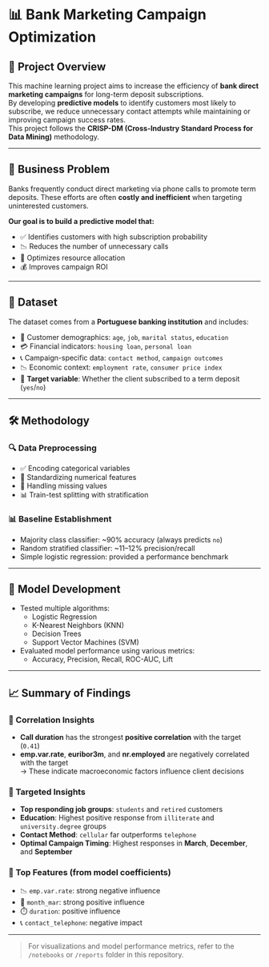 # 📊 Bank Marketing Campaign Optimization

## 📌 Project Overview

This machine learning project aims to increase the efficiency of **bank direct marketing campaigns** for long-term deposit subscriptions.  
By developing **predictive models** to identify customers most likely to subscribe, we reduce unnecessary contact attempts while maintaining or improving campaign success rates.  
This project follows the **CRISP-DM (Cross-Industry Standard Process for Data Mining)** methodology.

---

## 💼 Business Problem

Banks frequently conduct direct marketing via phone calls to promote term deposits. These efforts are often **costly and inefficient** when targeting uninterested customers.

**Our goal is to build a predictive model that:**
- ✅ Identifies customers with high subscription probability  
- 📉 Reduces the number of unnecessary calls  
- 🔧 Optimizes resource allocation  
- 💰 Improves campaign ROI  

---

## 📂 Dataset

The dataset comes from a **Portuguese banking institution** and includes:

- 👤 Customer demographics: `age`, `job`, `marital status`, `education`  
- 💳 Financial indicators: `housing loan`, `personal loan`  
- 📞 Campaign-specific data: `contact method`, `campaign outcomes`  
- 📉 Economic context: `employment rate`, `consumer price index`  
- 🎯 **Target variable**: Whether the client subscribed to a term deposit (`yes`/`no`)  

---

## 🛠️ Methodology

### 🔍 Data Preprocessing
- ✅ Encoding categorical variables  
- 🔄 Standardizing numerical features  
- 🧹 Handling missing values  
- 📊 Train-test splitting with stratification  

### 📊 Baseline Establishment
- Majority class classifier: ~90% accuracy (always predicts `no`)  
- Random stratified classifier: ~11–12% precision/recall  
- Simple logistic regression: provided a performance benchmark  

---

## 🤖 Model Development

- Tested multiple algorithms:
  - Logistic Regression  
  - K-Nearest Neighbors (KNN)  
  - Decision Trees  
  - Support Vector Machines (SVM)  
- Evaluated model performance using various metrics:
  - Accuracy, Precision, Recall, ROC-AUC, Lift  

---

## 📈 Summary of Findings

### 🔹 Correlation Insights
- **Call duration** has the strongest **positive correlation** with the target (`0.41`)  
- **emp.var.rate**, **euribor3m**, and **nr.employed** are negatively correlated with the target  
  → These indicate macroeconomic factors influence client decisions  

### 🔹 Targeted Insights
- **Top responding job groups**: `students` and `retired` customers  
- **Education**: Highest positive response from `illiterate` and `university.degree` groups  
- **Contact Method**: `cellular` far outperforms `telephone`  
- **Optimal Campaign Timing**: Highest responses in **March**, **December**, and **September**

### 🔹 Top Features (from model coefficients)
- 📉 `emp.var.rate`: strong negative influence  
- 📅 `month_mar`: strong positive influence  
- ⏱️ `duration`: positive influence  
- 📞 `contact_telephone`: negative impact  

---

> For visualizations and model performance metrics, refer to the `/notebooks` or `/reports` folder in this repository.

